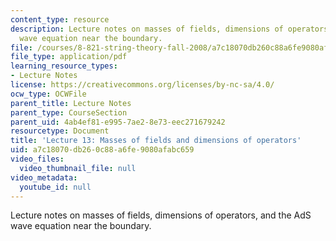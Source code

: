 ```yaml
---
content_type: resource
description: Lecture notes on masses of fields, dimensions of operators, and the AdS
  wave equation near the boundary.
file: /courses/8-821-string-theory-fall-2008/a7c18070db260c88a6fe9080afabc659_lecture13.pdf
file_type: application/pdf
learning_resource_types:
- Lecture Notes
license: https://creativecommons.org/licenses/by-nc-sa/4.0/
ocw_type: OCWFile
parent_title: Lecture Notes
parent_type: CourseSection
parent_uid: 4ab4ef81-e995-7ae2-8e73-eec271679242
resourcetype: Document
title: 'Lecture 13: Masses of fields and dimensions of operators'
uid: a7c18070-db26-0c88-a6fe-9080afabc659
video_files:
  video_thumbnail_file: null
video_metadata:
  youtube_id: null
---
```

Lecture notes on masses of fields, dimensions of operators, and the AdS wave equation near the boundary.